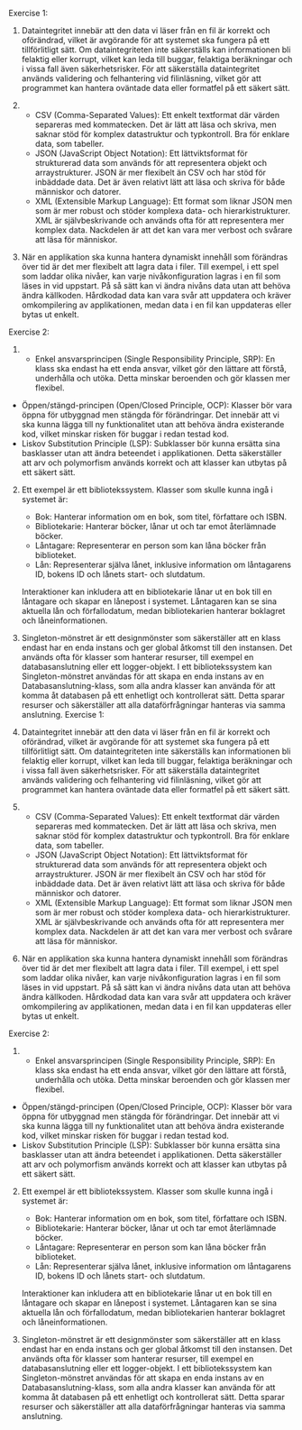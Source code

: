 Exercise 1: 

1. Dataintegritet innebär att den data vi läser från en fil är korrekt och oförändrad, vilket är avgörande för att systemet ska fungera på ett tillförlitligt sätt. Om dataintegriteten inte säkerställs kan informationen bli felaktig eller korrupt, vilket kan leda till buggar, felaktiga beräkningar och i vissa fall även säkerhetsrisker. För att säkerställa dataintegritet används validering och felhantering vid filinläsning, vilket gör att programmet kan hantera oväntade data eller formatfel på ett säkert sätt.

2. - CSV (Comma-Separated Values): Ett enkelt textformat där värden separeras med kommatecken. Det är lätt att läsa och skriva, men saknar stöd för komplex datastruktur och typkontroll. Bra för enklare data, som tabeller.
   - JSON (JavaScript Object Notation): Ett lättviktsformat för strukturerad data som används för att representera objekt och arraystrukturer. JSON är mer flexibelt än CSV och har stöd för inbäddade data. Det är även relativt lätt att läsa och skriva för både människor och datorer.
   - XML (Extensible Markup Language): Ett format som liknar JSON men som är mer robust och stöder komplexa data- och hierarkistrukturer. XML är självbeskrivande och används ofta för att representera mer komplex data. Nackdelen är att det kan vara mer verbost och svårare att läsa för människor.

3. När en applikation ska kunna hantera dynamiskt innehåll som förändras över tid är det mer flexibelt att lagra data i filer. Till exempel, i ett spel som laddar olika nivåer, kan varje nivåkonfiguration lagras i en fil som läses in vid uppstart. På så sätt kan vi ändra nivåns data utan att behöva ändra källkoden. Hårdkodad data kan vara svår att uppdatera och kräver omkompilering av applikationen, medan data i en fil kan uppdateras eller bytas ut enkelt.


 Exercise 2: 

1.  - Enkel ansvarsprincipen (Single Responsibility Principle, SRP): En klass ska endast ha ett enda ansvar, vilket gör den lättare att förstå, underhålla och utöka. Detta minskar beroenden och gör klassen mer flexibel.
   - Öppen/stängd-principen (Open/Closed Principle, OCP): Klasser bör vara öppna för utbyggnad men stängda för förändringar. Det innebär att vi ska kunna lägga till ny funktionalitet utan att behöva ändra existerande kod, vilket minskar risken för buggar i redan testad kod.
   - Liskov Substitution Principle (LSP): Subklasser bör kunna ersätta sina basklasser utan att ändra beteendet i applikationen. Detta säkerställer att arv och polymorfism används korrekt och att klasser kan utbytas på ett säkert sätt.

2. Ett exempel är ett bibliotekssystem. Klasser som skulle kunna ingå i systemet är:
   - Bok: Hanterar information om en bok, som titel, författare och ISBN.
   - Bibliotekarie: Hanterar böcker, lånar ut och tar emot återlämnade böcker.
   - Låntagare: Representerar en person som kan låna böcker från biblioteket.
   - Lån: Representerar själva lånet, inklusive information om låntagarens ID, bokens ID och lånets start- och slutdatum.
   
   Interaktioner kan inkludera att en bibliotekarie lånar ut en bok till en låntagare och skapar en lånepost i systemet. Låntagaren kan se sina aktuella lån och förfallodatum, medan bibliotekarien hanterar boklagret och låneinformationen.

3. Singleton-mönstret är ett designmönster som säkerställer att en klass endast har en enda instans och ger global åtkomst till den instansen. Det används ofta för klasser som hanterar resurser, till exempel en databasanslutning eller ett logger-objekt. I ett bibliotekssystem kan Singleton-mönstret användas för att skapa en enda instans av en Databasanslutning-klass, som alla andra klasser kan använda för att komma åt databasen på ett enhetligt och kontrollerat sätt. Detta sparar resurser och säkerställer att alla dataförfrågningar hanteras via samma anslutning.
Exercise 1: 

1. Dataintegritet innebär att den data vi läser från en fil är korrekt och oförändrad, vilket är avgörande för att systemet ska fungera på ett tillförlitligt sätt. Om dataintegriteten inte säkerställs kan informationen bli felaktig eller korrupt, vilket kan leda till buggar, felaktiga beräkningar och i vissa fall även säkerhetsrisker. För att säkerställa dataintegritet används validering och felhantering vid filinläsning, vilket gör att programmet kan hantera oväntade data eller formatfel på ett säkert sätt.

2. - CSV (Comma-Separated Values): Ett enkelt textformat där värden separeras med kommatecken. Det är lätt att läsa och skriva, men saknar stöd för komplex datastruktur och typkontroll. Bra för enklare data, som tabeller.
   - JSON (JavaScript Object Notation): Ett lättviktsformat för strukturerad data som används för att representera objekt och arraystrukturer. JSON är mer flexibelt än CSV och har stöd för inbäddade data. Det är även relativt lätt att läsa och skriva för både människor och datorer.
   - XML (Extensible Markup Language): Ett format som liknar JSON men som är mer robust och stöder komplexa data- och hierarkistrukturer. XML är självbeskrivande och används ofta för att representera mer komplex data. Nackdelen är att det kan vara mer verbost och svårare att läsa för människor.

3. När en applikation ska kunna hantera dynamiskt innehåll som förändras över tid är det mer flexibelt att lagra data i filer. Till exempel, i ett spel som laddar olika nivåer, kan varje nivåkonfiguration lagras i en fil som läses in vid uppstart. På så sätt kan vi ändra nivåns data utan att behöva ändra källkoden. Hårdkodad data kan vara svår att uppdatera och kräver omkompilering av applikationen, medan data i en fil kan uppdateras eller bytas ut enkelt.


 Exercise 2: 

1.  - Enkel ansvarsprincipen (Single Responsibility Principle, SRP): En klass ska endast ha ett enda ansvar, vilket gör den lättare att förstå, underhålla och utöka. Detta minskar beroenden och gör klassen mer flexibel.
   - Öppen/stängd-principen (Open/Closed Principle, OCP): Klasser bör vara öppna för utbyggnad men stängda för förändringar. Det innebär att vi ska kunna lägga till ny funktionalitet utan att behöva ändra existerande kod, vilket minskar risken för buggar i redan testad kod.
   - Liskov Substitution Principle (LSP): Subklasser bör kunna ersätta sina basklasser utan att ändra beteendet i applikationen. Detta säkerställer att arv och polymorfism används korrekt och att klasser kan utbytas på ett säkert sätt.

2. Ett exempel är ett bibliotekssystem. Klasser som skulle kunna ingå i systemet är:
   - Bok: Hanterar information om en bok, som titel, författare och ISBN.
   - Bibliotekarie: Hanterar böcker, lånar ut och tar emot återlämnade böcker.
   - Låntagare: Representerar en person som kan låna böcker från biblioteket.
   - Lån: Representerar själva lånet, inklusive information om låntagarens ID, bokens ID och lånets start- och slutdatum.
   
   Interaktioner kan inkludera att en bibliotekarie lånar ut en bok till en låntagare och skapar en lånepost i systemet. Låntagaren kan se sina aktuella lån och förfallodatum, medan bibliotekarien hanterar boklagret och låneinformationen.

3. Singleton-mönstret är ett designmönster som säkerställer att en klass endast har en enda instans och ger global åtkomst till den instansen. Det används ofta för klasser som hanterar resurser, till exempel en databasanslutning eller ett logger-objekt. I ett bibliotekssystem kan Singleton-mönstret användas för att skapa en enda instans av en Databasanslutning-klass, som alla andra klasser kan använda för att komma åt databasen på ett enhetligt och kontrollerat sätt. Detta sparar resurser och säkerställer att alla dataförfrågningar hanteras via samma anslutning.

